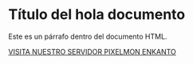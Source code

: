<!DOCTYPE html>
<html lang="en">
<head>
    <meta charset="UTF-8">
    <meta name="viewport" content="width=device-width, initial-scale=1.0">
</head>
<body>
    <h1>Título del hola documento</h1>
    <p>Este es un párrafo dentro del documento HTML.</p>
<td><a href=</a></td>VISITA NUESTRO SERVIDOR PIXELMON ENKANTO

    
</body>
</html>
